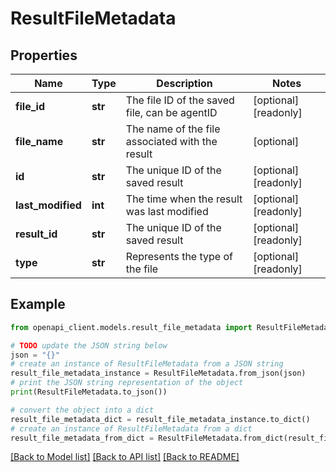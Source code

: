 # ResultFileMetadata


## Properties

Name | Type | Description | Notes
------------ | ------------- | ------------- | -------------
**file_id** | **str** | The file ID of the saved file, can be agentID | [optional] [readonly] 
**file_name** | **str** | The name of the file associated with the result | [optional] 
**id** | **str** | The unique ID of the saved result | [optional] [readonly] 
**last_modified** | **int** | The time when the result was last modified | [optional] [readonly] 
**result_id** | **str** | The unique ID of the saved result | [optional] [readonly] 
**type** | **str** | Represents the type of the file | [optional] [readonly] 

## Example

```python
from openapi_client.models.result_file_metadata import ResultFileMetadata

# TODO update the JSON string below
json = "{}"
# create an instance of ResultFileMetadata from a JSON string
result_file_metadata_instance = ResultFileMetadata.from_json(json)
# print the JSON string representation of the object
print(ResultFileMetadata.to_json())

# convert the object into a dict
result_file_metadata_dict = result_file_metadata_instance.to_dict()
# create an instance of ResultFileMetadata from a dict
result_file_metadata_from_dict = ResultFileMetadata.from_dict(result_file_metadata_dict)
```
[[Back to Model list]](../README.md#documentation-for-models) [[Back to API list]](../README.md#documentation-for-api-endpoints) [[Back to README]](../README.md)


